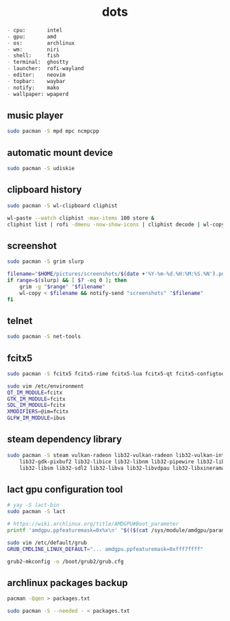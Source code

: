 <h1 align="center"><a>dots</a></h1>

```markdown
- cpu:       intel
- gpu:       amd
- os:        archlinux
- wm:        niri
- shell:     fish
- terminal:  ghostty
- launcher:  rofi-wayland
- editor:    neovim
- topbar:    waybar
- notify:    mako
- wallpaper: wpaperd
```

## music player

```sh
sudo pacman -S mpd mpc ncmpcpp
```

## automatic mount device

```sh
sudo pacman -S udiskie
```

## clipboard history

```sh
sudo pacman -S wl-clipboard cliphist

wl-paste --watch cliphist -max-items 100 store &
cliphist list | rofi -dmenu -now-show-icons | cliphist decode | wl-copy
```

## screenshot

```sh
sudo pacman -S grim slurp

filename="$HOME/pictures/screenshots/$(date +'%Y-%m-%d.%H:%M:%S.%N').png"
if range=$(slurp) && [ $? -eq 0 ]; then
    grim -g "$range" "$filename"
    wl-copy < $filename && notify-send "screenshots" "$filename"
fi
```

## telnet

```sh
sudo pacman -S net-tools
```

## fcitx5

```sh
sudo pacman -S fcitx5 fcitx5-rime fcitx5-lua fcitx5-qt fcitx5-configtool kwindowsystem librime

sudo vim /etc/environment
QT_IM_MODULE=fcitx
GTK_IM_MODULE=fcitx
SDL_IM_MODULE=fcitx
XMODIFIERS=@im=fcitx
GLFW_IM_MODULE=ibus
```

## steam dependency library

```sh
sudo pacman -S steam vulkan-radeon lib32-vulkan-radeon lib32-vulkan-intel lib32-libdrm lib32-fontconfig \
    lib32-gdk-pixbuf2 lib32-libice lib32-libnm lib32-pipewire lib32-libpulse lib32-libxrandr lib32-glu \
    lib32-libsm lib32-sdl2 lib32-libva lib32-libvdpau lib32-libxinerama lib32-openal lib32-gtk2
```

## lact gpu configuration tool

```sh
# yay -S lact-bin
sudo pacman -S lact

# https://wiki.archlinux.org/title/AMDGPU#Boot_parameter
printf 'amdgpu.ppfeaturemask=0x%x\n' "$(($(cat /sys/module/amdgpu/parameters/ppfeaturemask) | 0x4000))" # amdgpu.ppfeaturemask=0xfff7ffff

sudo vim /etc/default/grub
GRUB_CMDLINE_LINUX_DEFAULT="... amdgpu.ppfeaturemask=0xfff7ffff"

grub2-mkconfig -o /boot/grub2/grub.cfg
```

## archlinux packages backup

```sh
pacman -Qqen > packages.txt

sudo pacman -S --needed - < packages.txt
```
